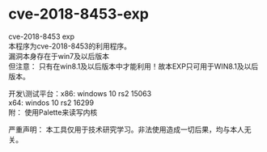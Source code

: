 # cve-2018-8453-exp
cve-2018-8453 exp  
本程序为cve-2018-8453的利用程序。  
漏洞本身存在于win7及以后版本  
但注意： 只有在win8.1及以后版本中才能利用！故本EXP只可用于WIN8.1及以后版本。

开发\测试平台：x86: windows 10 rs2 15063  
x64: windos 10 rs2 16299  
附： 使用Palette来读写内核

严重声明： 本工具仅用于技术研究学习。非法使用造成一切后果，均与本人无关。

